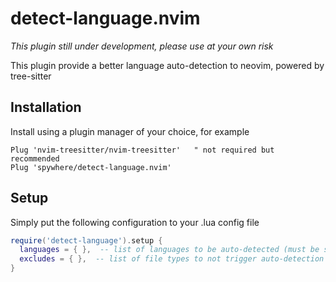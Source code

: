 # detect-language.nvim

_This plugin still under development, please use at your own risk_

This plugin provide a better language auto-detection to neovim, powered by tree-sitter

## Installation

Install using a plugin manager of your choice, for example

```viml
Plug 'nvim-treesitter/nvim-treesitter'   " not required but recommended
Plug 'spywhere/detect-language.nvim'
```

## Setup

Simply put the following configuration to your .lua config file

```lua
require('detect-language').setup {
  languages = { },  -- list of languages to be auto-detected (must be supported by tree-sitter)
  excludes = { },  -- list of file types to not trigger auto-detection
}
```

